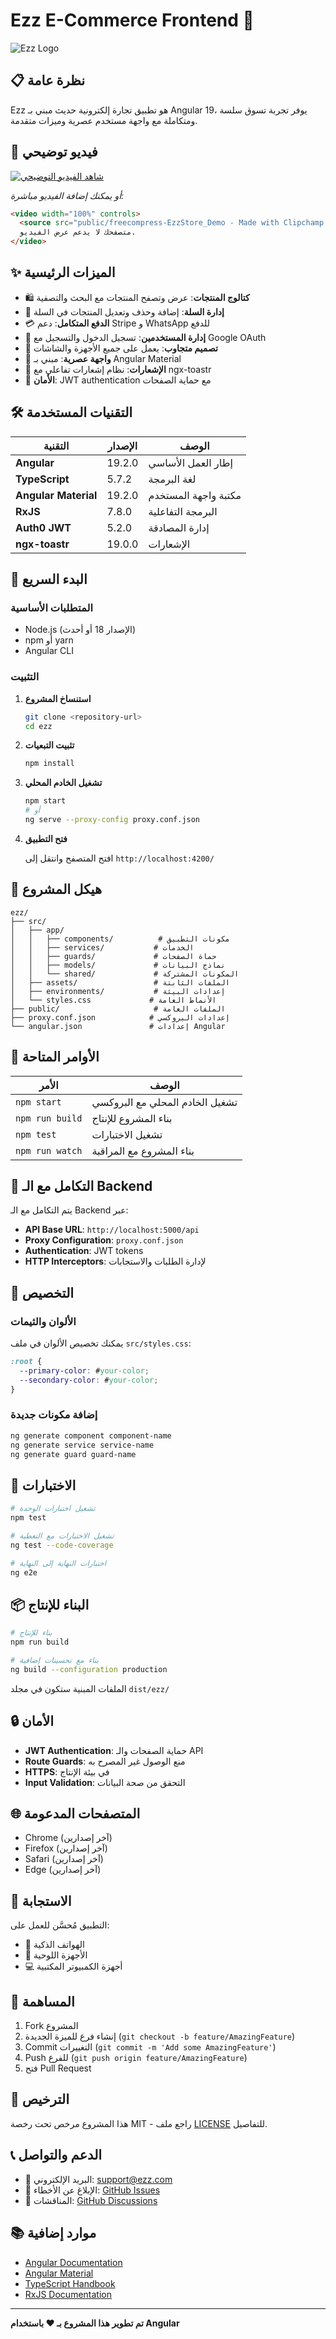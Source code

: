 # Ezz E-Commerce Frontend 🛒

![Ezz Logo](public/EZZlogo.ico)

## 📋 نظرة عامة

Ezz هو تطبيق تجارة إلكترونية حديث مبني بـ Angular 19، يوفر تجربة تسوق سلسة ومتكاملة مع واجهة مستخدم عصرية وميزات متقدمة.

## 🎥 فيديو توضيحي

<!-- أضف رابط الفيديو هنا -->
[![شاهد الفيديو التوضيحي](https://img.youtube.com/vi/VIDEO_ID/0.jpg)](https://www.youtube.com/watch?v=VIDEO_ID)

*أو يمكنك إضافة الفيديو مباشرة:*

```html
<video width="100%" controls>
  <source src="public/freecompress-EzzStore_Demo - Made with Clipchamp.mp4" type="video/mp4">
  متصفحك لا يدعم عرض الفيديو.
</video>
```

## ✨ الميزات الرئيسية

- 🛍️ **كتالوج المنتجات**: عرض وتصفح المنتجات مع البحث والتصفية
- 🛒 **إدارة السلة**: إضافة وحذف وتعديل المنتجات في السلة
- 💳 **الدفع المتكامل**: دعم Stripe و WhatsApp للدفع
- 👤 **إدارة المستخدمين**: تسجيل الدخول والتسجيل مع Google OAuth
- 📱 **تصميم متجاوب**: يعمل على جميع الأجهزة والشاشات
- 🎨 **واجهة عصرية**: مبني بـ Angular Material
- 🔔 **الإشعارات**: نظام إشعارات تفاعلي مع ngx-toastr
- 🔐 **الأمان**: JWT authentication مع حماية الصفحات

## 🛠️ التقنيات المستخدمة

| التقنية | الإصدار | الوصف |
|---------|---------|--------|
| **Angular** | 19.2.0 | إطار العمل الأساسي |
| **TypeScript** | 5.7.2 | لغة البرمجة |
| **Angular Material** | 19.2.0 | مكتبة واجهة المستخدم |
| **RxJS** | 7.8.0 | البرمجة التفاعلية |
| **Auth0 JWT** | 5.2.0 | إدارة المصادقة |
| **ngx-toastr** | 19.0.0 | الإشعارات |

## 🚀 البدء السريع

### المتطلبات الأساسية

- Node.js (الإصدار 18 أو أحدث)
- npm أو yarn
- Angular CLI

### التثبيت

1. **استنساخ المشروع**
   ```bash
   git clone <repository-url>
   cd ezz
   ```

2. **تثبيت التبعيات**
   ```bash
   npm install
   ```

3. **تشغيل الخادم المحلي**
   ```bash
   npm start
   # أو
   ng serve --proxy-config proxy.conf.json
   ```

4. **فتح التطبيق**
   
   افتح المتصفح وانتقل إلى `http://localhost:4200/`

## 📁 هيكل المشروع

```
ezz/
├── src/
│   ├── app/
│   │   ├── components/          # مكونات التطبيق
│   │   ├── services/           # الخدمات
│   │   ├── guards/             # حماة الصفحات
│   │   ├── models/             # نماذج البيانات
│   │   └── shared/             # المكونات المشتركة
│   ├── assets/                 # الملفات الثابتة
│   ├── environments/           # إعدادات البيئة
│   └── styles.css             # الأنماط العامة
├── public/                     # الملفات العامة
├── proxy.conf.json            # إعدادات البروكسي
└── angular.json               # إعدادات Angular
```

## 🔧 الأوامر المتاحة

| الأمر | الوصف |
|-------|--------|
| `npm start` | تشغيل الخادم المحلي مع البروكسي |
| `npm run build` | بناء المشروع للإنتاج |
| `npm test` | تشغيل الاختبارات |
| `npm run watch` | بناء المشروع مع المراقبة |

## 🔗 التكامل مع الـ Backend

يتم التكامل مع الـ Backend عبر:

- **API Base URL**: `http://localhost:5000/api`
- **Proxy Configuration**: `proxy.conf.json`
- **Authentication**: JWT tokens
- **HTTP Interceptors**: لإدارة الطلبات والاستجابات

## 🎨 التخصيص

### الألوان والثيمات

يمكنك تخصيص الألوان في ملف `src/styles.css`:

```css
:root {
  --primary-color: #your-color;
  --secondary-color: #your-color;
}
```

### إضافة مكونات جديدة

```bash
ng generate component component-name
ng generate service service-name
ng generate guard guard-name
```

## 🧪 الاختبارات

```bash
# تشغيل اختبارات الوحدة
npm test

# تشغيل الاختبارات مع التغطية
ng test --code-coverage

# اختبارات النهاية إلى النهاية
ng e2e
```

## 📦 البناء للإنتاج

```bash
# بناء للإنتاج
npm run build

# بناء مع تحسينات إضافية
ng build --configuration production
```

الملفات المبنية ستكون في مجلد `dist/ezz/`

## 🔒 الأمان

- **JWT Authentication**: حماية الصفحات والـ API
- **Route Guards**: منع الوصول غير المصرح به
- **HTTPS**: في بيئة الإنتاج
- **Input Validation**: التحقق من صحة البيانات

## 🌐 المتصفحات المدعومة

- Chrome (آخر إصدارين)
- Firefox (آخر إصدارين)
- Safari (آخر إصدارين)
- Edge (آخر إصدارين)

## 📱 الاستجابة

التطبيق مُحسَّن للعمل على:
- 📱 الهواتف الذكية
- 📱 الأجهزة اللوحية
- 💻 أجهزة الكمبيوتر المكتبية

## 🤝 المساهمة

1. Fork المشروع
2. إنشاء فرع للميزة الجديدة (`git checkout -b feature/AmazingFeature`)
3. Commit التغييرات (`git commit -m 'Add some AmazingFeature'`)
4. Push للفرع (`git push origin feature/AmazingFeature`)
5. فتح Pull Request

## 📄 الترخيص

هذا المشروع مرخص تحت رخصة MIT - راجع ملف [LICENSE](LICENSE) للتفاصيل.

## 📞 الدعم والتواصل

- 📧 البريد الإلكتروني: support@ezz.com
- 🐛 الإبلاغ عن الأخطاء: [GitHub Issues](https://github.com/your-repo/issues)
- 💬 المناقشات: [GitHub Discussions](https://github.com/your-repo/discussions)

## 📚 موارد إضافية

- [Angular Documentation](https://angular.dev/)
- [Angular Material](https://material.angular.io/)
- [TypeScript Handbook](https://www.typescriptlang.org/docs/)
- [RxJS Documentation](https://rxjs.dev/)

---

**تم تطوير هذا المشروع بـ ❤️ باستخدام Angular**
